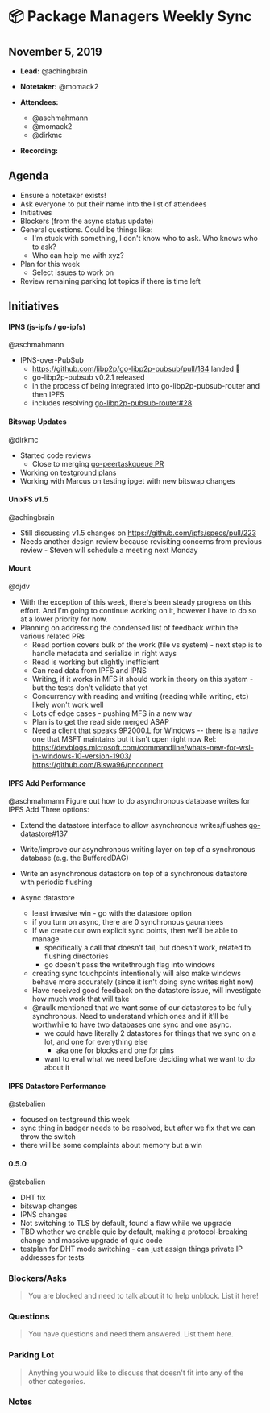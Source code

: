 # 📦 Package Managers Weekly Sync

## November 5, 2019

- **Lead:** @achingbrain
- **Notetaker:** @momack2
- **Attendees:**
   - @aschmahmann
   - @momack2
   - @dirkmc

- **Recording:**

## Agenda

- Ensure a notetaker exists!
- Ask everyone to put their name into the list of attendees
- Initiatives
- Blockers (from the async status update)
- General questions. Could be things like:
  - I'm stuck with something, I don't know who to ask. Who knows who to ask?
  - Who can help me with xyz?
- Plan for this week
  - Select issues to work on
- Review remaining parking lot topics if there is time left

## Initiatives


#### IPNS (js-ipfs / go-ipfs)
@aschmahmann
- IPNS-over-PubSub
  - https://github.com/libp2p/go-libp2p-pubsub/pull/184 landed 🥳
  - go-libp2p-pubsub v0.2.1 released
  - in the process of being integrated into go-libp2p-pubsub-router and then IPFS
  - includes resolving [go-libp2p-pubsub-router#28](https://github.com/libp2p/go-libp2p-pubsub-router/issues/28)


#### Bitswap Updates
@dirkmc
- Started code reviews
  - Close to merging [go-peertaskqueue PR](https://github.com/ipfs/go-peertaskqueue/pull/8)
- Working on [testground plans](https://github.com/ipfs/testground/issues/79)
- Working with Marcus on testing ipget with new bitswap changes

#### UnixFS v1.5
@achingbrain
- Still discussing v1.5 changes on https://github.com/ipfs/specs/pull/223
- Needs another design review because revisiting concerns from previous review - Steven will schedule a meeting next Monday

#### Mount
@djdv

- With the exception of this week, there's been steady progress on this effort. And I'm going to continue working on it, however I have to do so at a lower priority for now.
- Planning on addressing the condensed list of feedback within the various related PRs
  - Read portion covers bulk of the work (file vs system) - next step is to handle metadata and serialize in right ways
  - Read is working but slightly inefficient
  - Can read data from IPFS and IPNS
  - Writing, if it works in MFS it should work in theory on this system - but the tests don't validate that yet
  - Concurrency with reading and writing (reading while writing, etc) likely won't work well
  - Lots of edge cases - pushing MFS in a new way
  - Plan is to get the read side merged ASAP
  - Need a client that speaks 9P2000.L for Windows -- there is a native one that MSFT maintains but it isn't open right now
  Rel: https://devblogs.microsoft.com/commandline/whats-new-for-wsl-in-windows-10-version-1903/  
  https://github.com/Biswa96/pnconnect
  


#### IPFS Add Performance
@aschmahmann
Figure out how to do asynchronous database writes for IPFS Add
Three options:
  - Extend the datastore interface to allow asynchronous writes/flushes [go-datastore#137](https://github.com/ipfs/go-datastore/issues/137)
  - Write/improve our asynchronous writing layer on top of a synchronous database (e.g. the BufferedDAG)
  - Write an asynchronous datastore on top of a synchronous datastore with periodic flushing

- Async datastore
   - least invasive win - go with the datastore option
   - if you turn on async, there are 0 synchronous gaurantees
   - If we create our own explicit sync points, then we'll be able to manage 
     - specifically a call that doesn't fail, but doesn't work, related to flushing directories
     - go doesn't pass the writethrough flag into windows
   - creating sync touchpoints intentionally will also make windows behave more accurately (since it isn't doing sync writes right now)
   - Have received good feedback on the datastore issue, will investigate how much work that will take
   - @raulk mentioned that we want some of our datastores to be fully synchronous. Need to understand which ones and if it'll be worthwhile to have two databases one sync and one async.
     - we could have literally 2 datastores for things that we sync on a lot, and one for everything else
       - aka one for blocks and one for pins
     - want to eval what we need before deciding what we want to do about it

#### IPFS Datastore Performance
@stebalien
- focused on testground this week
- sync thing in badger needs to be resolved, but after we fix that we can throw the switch
- there will be some complaints about memory but a win

#### 0.5.0
@stebalien
- DHT fix
- bitswap changes
- IPNS changes
- Not switching to TLS by default, found a flaw while we upgrade
- TBD whether we enable quic by default, making a protocol-breaking change and massive upgrade of quic code
- testplan for DHT mode switching - can just assign things private IP addresses for tests

### Blockers/Asks
> You are blocked and need to talk about it to help unblock. List it here!

### Questions
> You have questions and need them answered. List them here.

### Parking Lot
> Anything you would like to discuss that doesn't fit into any of the other categories.

### Notes


